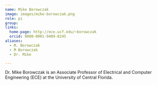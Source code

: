 ```yaml
---
name: Mike Borowczak
image: images/mike-borowczak.png
role: pi
group: 
links:
  home-page: http://ece.ucf.edu/~borowczak
  orcid: 0000-0001-9409-8245
aliases:
  - M. Borowczak
  - M Borowczak
  - Dr. Mike

---
```


Dr. Mike Borowczak is an Associate Professor of Electrical and Computer Engineering (ECE) at the University of Central Florida. 

